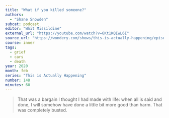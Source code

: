 ```yaml
---
title: "What if you killed someone?"
authors:
  - "Shane Snowden"
subcat: podcast
editor: "Whit Missildine"
external_url: "https://youtube.com/watch?v=6Kt1KQIwL6I"
source_url: "https://wondery.com/shows/this-is-actually-happening/episode/5675-what-if-you-killed-someone-rebroadcast-148/"
course: inner
tags:
  - grief
  - cars
  - death
year: 2020
month: feb
series: "This is Actually Happening"
number: 148
minutes: 60
---
```


> That was a bargain I thought I had made with life:
when all is said and done, I will somehow have done a little bit more good than harm.
That was completely busted.
